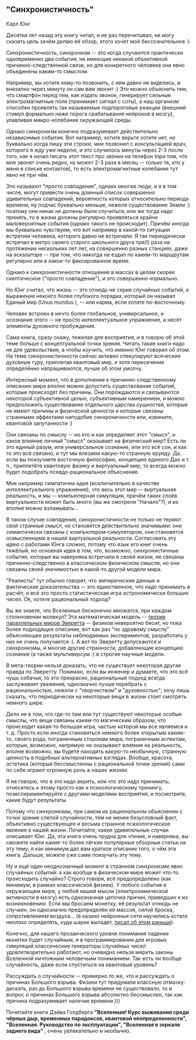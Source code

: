 ## "Синхронистичность"

Карл Юнг

Десятки лет назад эту книгу читал, и не раз перечитывал, не могу сказать цель зачём делаю её обзор, этого хочет моё бессознательное :)

Синхронистичность, синхронизм -- это когда случаются практически одновременно два события, не имеющие никакой объективной причинно-следственной связи, но для конкретного человека они явно объединены каким-то смыслом.

Например, вы хотите кому-то позвонить, с кем давно не виделись, и внезапно через минуту он сам вам звонит :) Это можно объяснить тем, что смартфон перед тем, как издать звонок, генерирует сильные электромагнитные поля (принимает сигнал с соты), а наш организм способен проявлять так называемые подпороговые реакции (внешний стимул формально ниже порога срабатывания нейронов в мозгу), улавливая микро-колебания окружающей среды.

Однако синхронизм конечно подразумевает действительно независимые события. Вот например, хотите верьте хотите нет, но буквально когда пишу эти строки, мне позвонил с консультацией врач, которого я жду уже неделю, и это случилось минуты через 2-3 после того, как я начал писать этот текст про звонки на телефон (при том, что мне звонят очень редко, ну может 2-3 раза в месяц -- только те, кто у меня в списке контактов), то есть электромагнитные колебания тут явно не при чём.

Это называют "просто совпадения", однако многие люди, и я в том числе, могут привести очень длинный список совершенно удивительных совпадений, вероятность которых относительно периода времени, ну подчас буквально меньше, нежели существование Земли :) поэтому они никак не должны были случиться, или же тогда надо принять, то в жизни должны регулярно проявляться крайне маловероятные события (однако такого не происходит). Причём иногда мы буквально чувствуем, что вот например в какой-то ситуации встретим человека, которого давно не встречали. Я так периодически встречал в метро своего старого школьного друга три(!) раза на протяжении нескольких лет лет, на совершенно разных станциях, даже на эскалаторе -- при том, что никогда не ездил по каким-то маршрутам регулярно или в какое-то фиксированное время.

Однако к синхронистичности отношение в массах в целом скорее скептическое ("просто совпадение"), и это совершенно нормально.

Но Юнг считал, что жизнь -- это отнюдь не серия случайных событий, а выражение некоего более глубокого порядка, который он называл Единый мир (Unus mundus ), -- или карма, если хотите по-восточному.

Человек встроен в нечто более глобальное, универсальное, и осознание этого -- не просто интеллектуальное упражнение, а несёт элементы духовного пробуждения.

Сама книга, сразу скажу, тяжелая для восприятия, и я говорю об этой теме больше с концептуальной точки зрения. Читать такие книги надо не для удовольствия, а чтобы изучить, что именно Юнг говорил об этом. На теме синхронистичности сейчас активно спекулируют всяческие духовные гуру, приплетая квантовый мир, и хотя пересечения определённо напрашиваются, лучше об этом умолчу.

Интересный момент, что в дополнение к причинно-следственному описанию мира вполне можно допустить существование событий, которые происходят без причины. Они порождаются и связываются некоторой субъективной целью, субъективным намерением, и можно предположить существование отдельного царства сущностей, которые не имеют причины и физической ценности и которые связаны странными эффектами наподобие синхроничности или, извините, квантовой запутанности :)

Они связаны по смыслу -- но кто и как определяет этот "смысл", и какое влияние личный "смысл" оказывает на физический мир? Есть ли это единый разум, или универсальное сознание, или это всё сон, и как то это всё связано, и тут мы влезаем какую-то странную ерунду. Да, если вы поизучаете восточную философию, концепцию единого Дао и т. п., приплетёте квантовую физику и виртуальный мир, то всегда можно будет подобрать псевдо-рациональное объяснение.

Мне например симпатична идея (исключительно в качестве интеллектуального упражнения), что весь этот мир -- виртуальная реальность, и мы -- компьютерная симуляция, причём таких слоёв виртуальности может быть много (вы же смотрели "Начало"?), и их вполне можно взламывать...

В таком случае совпадения, синхронистичности не только не теряют свой странный смысл, но становятся действительно значимыми: они семантически связаны с компьютером–симулятором, они становятся осмысленными в нашей виртуальной реальности. Согласовать эту идею с работами Юнга сложно, потому что язык его книг очень тяжёлый, но основная идея в том, что, возможно, синхронистичные события, которые вы наверняка встречали в своей жизни, не связаны причинно-следственно в классическом физическом смысле, но они связаны своей значимостью в какой-то другой модели мира.

"Реалисты" тут обычно говорят, что эмпирические данные и фактические доказательства -- это единственное, что надо принимать в расчёт, и всё это просто статистическая игра астрономически больших чисел. Ok, хотите рациональный подход?

Вы же знаете, что Вселенные бесконечно множатся, при каждом столкновении молекул? Эта математическая модель -- [теория параллельных миров Эверетта](https://elementy.ru/nauchno-populyarnaya_biblioteka/431030/Realno_li_mnogomirie) -- физиков невероятно бесит, но пока более подходящее описание, вот как раз "по здравому смыслу" объясняющее результаты наблюдаемых экспериментов, разработать у них не очень получается :). А вот по Эверетту допускаются и синхронизмы, и многие другие странности, добавляющие концепцию сознания (а также мультиверсум :) в строгие научные модели.

В мета-теории нельзя доказать, что не существует некоторая другая правда по Эверетту. Понимаю, если вы инженер и думаете, что это всё чушь собачья, то это прекрасно, рациональный подход всегда заслуживает уважения, однозначно лучше перебрать с рациональностью, нежели с "творчеством" и "духовностью"; хочу лишь сказать, что периодически на некоторые вещи в жизни стоит смотреть немного шире.

Дело не в том, что где-то там или тут существуют некоторые особые смыслы, что вещи связаны каким-то магическим образом, что происходит какая-то большая игра, частью которой мы все являемся и т. д. Просто если иногда становиться немного более открытым каким-то, своего рода, пограничным сторонам мира, пограничным аспектам, которые, возможно, напрямую не оказывают влияния на реальность, вполне возможно, вы будете находить какую-то необычную, странную ценность в подобных альтернативных взглядах. Вообще, красота, эстетика (которые бессмысленны с рациональной точки зрения) сами по себе играют огромную роль в наших жизнях.

Я не говорю, что в это надо верить, или что это надо принимать; отнеситесь к этому просто как к психологическому тренингу, поэкспериментируйте с другими моделями восприятия, и посмотрите, какие будут результаты.

Потому что синхронизмы, при самом их рациональном объяснении с точки зрения слепой случайности, тем не менее безусловный факт, объективно существующее и весьма странное психологическое явление в нашей жизни. Почитайте, какие удивительные случаи описывает Юнг. Да, эта книга очень трудна для чтения, и наверняка, вы сможете найти какие-то более лёгкие популярные обзорные статьи на эту тему; я как минимум дал вам краткое описание того, о чём эта книга. Дальше, можете уже сами поизучать эту тему.

Ну и ещё один неоднозначный момент в странном синхронизме явно случайных событий: а как вообще в физическом мире может что-то происходить случайно? Строго говоря, всё предопределено (как минимум, в рамках классической физики). У любого события в окружающем мире, у любой нашей мысли (электрохимической активности в мозгу) есть однозначная цепочка причин, приведших к их возникновению. Если мы бросаем монетку, её результат отнюдь не случаен, он однозначно предопределён её массой, силой броска, сопротивлением воздуха... (в казино нейронные сети научились кстати неплохо определять, куда шарик выпадет, [писал об этом раньше](https://t.me/lambdabrain_maxpower/179)).

Конечно, для нашего прозаического уровня понимания падение монетки будет случайным, и в программировании для игровых симуляций классические генераторы случайных чисел удовлетворительно работают, но очевидно нельзя мерить законы Вселенной ничтожным человечьим пониманием. Так есть ли вообще случайность, даже если спуститься на квантовый уровень?

Рассуждать о случайности -- примерно то же, что и рассуждать о причинах Большого взрыва. Физики тут придумали классную отмазку: дескать, раз до Большого взрыва времени не существовало, то и вопрос о причинах Большого взрыва абсолютно бессмыслен, так как причина подразумевает наличие времени )))

Почитайте книги Дэйва Голдберга  **"Вселенная! Курс выживания среди чёрных дыр, временных парадоксов, квантовой неопределенности", "Вселенная. Руководство по эксплуатации", "Вселенная в зеркале заднего вида"** , очень увлекательно и необычно.
